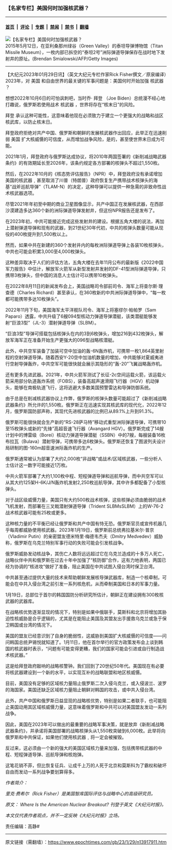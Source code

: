 ### 【名家专栏】美国何时加强核武器？

---

#### [首页](../../../..?n13917911) &nbsp;|&nbsp; [评论](../../../../../epoch-comment?n13917911) &nbsp;|&nbsp; [专题](../../../../../epoch-special?n13917911) &nbsp;|&nbsp; [禁闻](../../../../../epoch-news?n13917911) &nbsp;|&nbsp; [禁书](../../../../../books?n13917911) &nbsp;|&nbsp; [翻墙](https://github.com/gfw-breaker/nogfw/blob/master/README.md?n13917911)


<div><img alt="【名家专栏】美国何时加强核武器？" class="attachment-djy_600_400 size-djy_600_400 wp-post-image" src="https://i.epochtimes.com/assets/uploads/2023/01/id13917915-GettyImages-473160480-700x420-600x400.jpg"/>
<div class="caption">
 2015年5月12日，在亚利桑那州绿谷（Green Valley）的泰坦导弹博物馆（Titan Missile Museum），一枚内部已拆空的“泰坦2号”洲际弹道导弹保存在战时地下发射井的原址。(Brendan Smialowski/AFP/Getty Images)
</div></div><hr/><div class="post_content" id="artbody" itemprop="articleBody">
 <!-- article content begin -->
 <p>
  【大纪元2023年01月29日讯】（英文大纪元专栏作家Rick Fisher撰文／原泉编译）2023年，对
  <ok href="https://www.epochtimes.com/gb/tag/%E7%BE%8E%E5%9B%BD.html">
   美国
  </ok>
  和自由世界的最关键的军事问题是：美国何时开始加强
  <ok href="https://www.epochtimes.com/gb/tag/%E6%A0%B8%E6%AD%A6%E5%99%A8.html">
   核武器
  </ok>
  ？
 </p>
 <p>
  想想2022年10月6日的可怕讽刺吧，当时乔‧
  <ok href="https://www.epochtimes.com/gb/tag/%E6%8B%9C%E7%99%BB.html">
   拜登
  </ok>
  （Joe Biden）总统漫不经心地打趣说，俄罗斯若使用战术
  <ok href="https://www.epochtimes.com/gb/tag/%E6%A0%B8%E6%AD%A6%E5%99%A8.html">
   核武器
  </ok>
  ，世界将存在“核末日”的风险。
 </p>
 <p>
  <ok href="https://www.epochtimes.com/gb/tag/%E6%8B%9C%E7%99%BB.html">
   拜登
  </ok>
  承认这种可能性，这意味着他现在必须致力于建立一个更强大的战略和战区核武库，以防止核末日。
 </p>
 <p>
  拜登政府拒绝对共产中国、俄罗斯和朝鲜的发展核武器作出回应，此举正在迅速削弱
  <ok href="https://www.epochtimes.com/gb/tag/%E7%BE%8E%E5%9B%BD.html">
   美国
  </ok>
  扩大核威慑的可信度，从而增加战争风险，是的，甚至使世界末日成为可能。
 </p>
 <p>
  2021年1月，拜登政府与俄罗斯达成协议，将2010年两国签署的《新削减战略武器条约》的有效期延长至2026年，该条约规定各方部署的核弹头不超过1,550枚。
 </p>
 <p>
  然后，在2022年10月的《核态势评估报告》（NPR）中，拜登政府没有承诺增加美国的核武器﹐甚至取消了川普（特朗普）政府恢复生产携带战术核弹头的海基“战斧巡航导弹”（TLAM-N）的决定，这种导弹可以提供一种急需的非致命性战术核武器选项。
 </p>
 <p>
  尽管2021年年初至中期的商业卫星图像显示，共产中国正在发展核武器，在西部沙漠建造多达360个新的洲际弹道导弹发射井，但这份NPR报告还是发布了。
 </p>
 <p>
  在2023年初，中共可能接近完成这些发射井的建设。根据五角大楼的说法，再加上潜射弹道导弹和现有的武器，到21世纪30年代初，中共的核弹头数量可能从现役的400枚提升到1,500枚以上。
 </p>
 <p>
  然而，如果中共在新建的360个发射井内的每枚洲际弹道导弹上各装10枚核弹头，中共也可能会积累3,000至4,000枚弹头。
 </p>
 <p>
  这种差异取决于人们的评估方法，五角大楼在去年11月公布的最新版《2022中国军力报告》中估计，解放军火箭军从新型发射井发射的DF-41型洲际弹道导弹，只携带3枚弹头，但中国的消息人士估计可以携带10枚弹头。
 </p>
 <p>
  在2022年8月11日的新闻发布会上，美国战略司令部前司令、海军上将查尔斯‧理查德（Charles Richard）甚至承认，在360枚新的中共洲际弹道导弹中，“每一枚都可能携带多达10枚弹头”。
 </p>
 <p>
  2022年11月下旬，美国海军太平洋舰队司令、海军上将塞缪尔‧帕帕罗（Sam Paparo）透露，中共升级了6艘094型核动力弹道导弹潜艇，该类潜艇能够发射“巨浪3型”（JL-3）潜射弹道导弹（SLBM）。
 </p>
 <p>
  “巨浪3型”导弹可搭载包括核弹头在内的3到6枚弹头，增加216到432枚弹头，解放军海军正在准备开始生产更强大的096型战略核潜艇。
 </p>
 <p>
  此外，中共空军装备了加装可空中加油的轰-6N轰炸机，可携带一枚1,864英里射程的空射弹道导弹。随着西安Y-20空中加油机数量的增加，中共能够对夏威夷进行空射导弹轰炸，中共空军可能很快就会展示其隐形的“轰-20”飞翼战略轰炸机。
 </p>
 <p>
  还有更多先进武器。2021年，中共火箭军测试了长征-2c空间运载火箭，该运载火箭采用部分轨道轰炸系统（FOBS），装备高超声速滑翔飞行器（HGV）机动弹头，能够在南极轨道飞行，这将逃避大多数美国预警雷达和导弹防御系统。
 </p>
 <p>
  由于总是在削减核武器协议上作弊，俄罗斯的核弹头数量可能超过了《新削减战略武器条约》所允许的1,550枚。俄罗斯正在迅速实现其核武库的现代化，2022年12月，俄罗斯国防部声称，其现代先进核武器的比例已从89.1%上升到91.3%。
 </p>
 <p>
  俄罗斯可能很快就会生产新的“RS-28萨马特”移动式重型洲际弹道导弹，可携带10至15枚弹头或新的“先锋”高超音速飞行器（Avangard HGV）。俄罗斯完成了14艘计划中的博雷级（Borei）核动力弹道导弹潜艇（SSBN）中的7艘，每艘装备16枚布拉瓦（Bulava）潜射导弹，可携带多达6枚弹头。俄罗斯还恢复了图波列夫设计局研制的图-160m超音速洲际轰炸机的生产。
 </p>
 <p>
  俄罗斯通常被认为部署了大约2,000枚“非战略”或战术/区域核武器，一些分析人士估计这一数字可能接近1万枚。
 </p>
 <p>
  中共火箭军部署了大约1,100枚中程、短程弹道导弹和巡航导弹，而中共空军可以从其大约125架H-6K/J/N轰炸机发射2,250枚巡航导弹，其中许多都配备了小型核弹头。
 </p>
 <p>
  对于战区级威慑力量，美国只有大约500枚战术核弹，这些核弹必须由脆弱的战术飞机发射，而部署在三叉戟潜射弹道导弹（Trident SLBMsSLBM）上的W-76-2战术核武器可能有25枚或更多。
 </p>
 <p>
  这种核力量的不平衡已经让俄罗斯和共产中国有恃无恐。俄罗斯官员或宣传机器几乎每周都威胁使用核武器。2023年1月19日，俄罗斯前总统弗拉基米尔‧普京（Vladimir Putin）的亲密盟友德米特里‧梅德韦杰夫（Dmitry Medvedev）威胁称，俄罗斯在乌克兰特别军事行动的失败可能会引发核战争。
 </p>
 <p>
  俄罗斯威胁发动核战争，其伤亡人数将远远超过它在乌克兰造成的十多万人死亡，战略伙伴中共和俄罗斯在过去十年中加强了“核防御”合作，这有力地表明，两国已经为协调的“核进攻”做好了准备，阻止美国在中共试图入侵台湾时保卫台湾。
 </p>
 <p>
  中共甚至通过提供大量的技术来帮助朝鲜发展核导弹武器库，制造一个核牵制，可能会在中共入侵台湾之前引发一系列核危机，从而牵制美国和日本的军事力量。
 </p>
 <p>
  1月19日，总部位于首尔的韩国国防分析研究所估计，朝鲜正在建设拥有300枚核武器的武器库。
 </p>
 <p>
  在战略核优势逐渐显现的情况下，特别是如果中俄联手，莫斯科和北京将增加其胁迫性核威胁是合乎逻辑的，尤其是在能阻止美国及其盟友出手援救乌克兰或急于保卫韩国或台湾的情况下。
 </p>
 <p>
  美国的盟友已经意识到了自身的脆弱性，这威胁到美国扩大核威慑的可信度——问问韩国总统尹锡悦就知道了。1月11日，他在首尔举行的官方政策发布会上谈到韩国的核武器时表示，“问题有可能变得更糟，我们的国家可能会引进或自行制造战术核武器。”
 </p>
 <p>
  这是给拜登政府敲响的战略核警钟。我们回到了20世纪50年代。美国现在有必要将核武器建设到一个新的水平，以实现互补的战略联盟和地区核威慑。
 </p>
 <p>
  目前，美国没有足够的区域核力量阻止俄罗斯二次入侵乌克兰，或入侵波兰、波罗的海国家。美国还缺乏区域核力量阻止朝鲜对韩国的攻击，或中共入侵台湾。
 </p>
 <p>
  此外，共产中国和俄罗斯日益显现的战略核优势，特别是如果二者联手，也可能阻止美国动用其区域核威慑力量，这意味着俄罗斯和中共可以对美国盟友发动一系列战争。
 </p>
 <p>
  因此，美国在2023年可以做出的最重要的战略军事决策，就是放弃《新削减战略武器条约》，并承诺将美国部署的战略核弹头从1,550枚突破到6,000枚。此举将向俄罗斯和中共保证，如果他们使用核武器﹐将一定会被摧毁。
 </p>
 <p>
  反过来，这必须由一个新的强大的美国区域核力量来加强，包括携带核武器的中程、短程弹道导弹、巡航导弹和核炮弹。
 </p>
 <p>
  这笔花销不菲，但比恢复征兵、让成千上万的人死于北京和莫斯科为了霸权和破坏自由而发动一系列战争要划算得多。
 </p>
 <p>
  <em>
   作者简介：
  </em>
 </p>
 <p>
  <em>
   里克‧费希尔（Rick Fisher）是美国智库国际评估与战略中心的高级研究员。
  </em>
 </p>
 <p>
  <em>
   原文：
   <ok href="https://www.theepochtimes.com/where-is-the-american-nuclear-breakout_5010219.html" rel="noopener noreferrer" target="_blank">
    Where Is the American Nuclear Breakout?
   </ok>
   刊登于英文《大纪元时报》。
  </em>
 </p>
 <p>
  <em>
   本文仅代表作者观点，并不一定反映《大纪元时报》立场。
  </em>
 </p>
 <p>
  责任编辑：高静#
 </p>
 <!-- article content end -->
 <div id="below_article_ad">
 </div>
</div>


---

原文链接（需翻墙）：https://www.epochtimes.com/gb/23/1/29/n13917911.htm